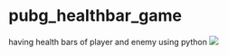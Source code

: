 # pubg_healthbar_game
having health bars of player and enemy using python
![](https://github.com/YaswanthKota/pubg_healthbar_game/blob/master/pubg%20health%20bar.JPG)

